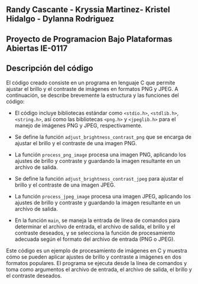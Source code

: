 ## Randy Cascante - Kryssia Martinez- Kristel Hidalgo - Dylanna Rodriguez
## Proyecto de Programacion Bajo Plataformas Abiertas IE-0117
## Descripción del código

El código creado consiste en un programa en lenguaje C que permite ajustar el brillo y el contraste de imágenes en formatos PNG y JPEG. A continuación, se describe brevemente la estructura y las funciones del código:

- El código incluye bibliotecas estándar como `<stdio.h>`, `<stdlib.h>`, `<string.h>`, así como las bibliotecas `<png.h>` y `<jpeglib.h>` para el manejo de imágenes PNG y JPEG, respectivamente.

- Se define la función `adjust_brightness_contrast_png` que se encarga de ajustar el brillo y el contraste de una imagen PNG.

- La función `process_png_image` procesa una imagen PNG, aplicando los ajustes de brillo y contraste y guardando la imagen resultante en un archivo de salida.

- Se define la función `adjust_brightness_contrast_jpeg` para ajustar el brillo y el contraste de una imagen JPEG.

- La función `process_jpeg_image` procesa una imagen JPEG, aplicando los ajustes de brillo y contraste y guardando la imagen resultante en un archivo de salida.

- En la función `main`, se maneja la entrada de línea de comandos para determinar el archivo de entrada, el archivo de salida, el brillo y el contraste deseados, y se selecciona la función de procesamiento adecuada según el formato del archivo de entrada (PNG o JPEG).

Este código es un ejemplo de procesamiento de imágenes en C y muestra cómo se pueden aplicar ajustes de brillo y contraste a imágenes en dos formatos populares. El programa se ejecuta desde la línea de comandos y toma como argumentos el archivo de entrada, el archivo de salida, el brillo y el contraste deseados.
